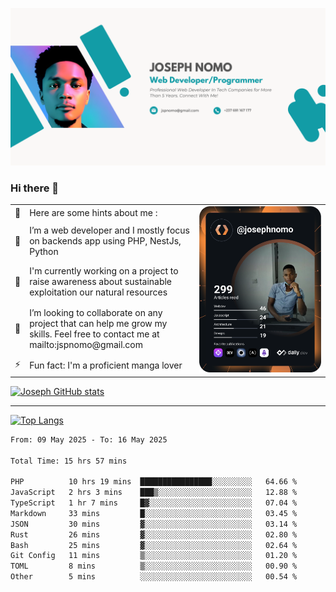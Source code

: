 ![Banner of my profile!](/Joseph_NOMO_NEW.png "Banner")

### Hi there 👋

<!--- | --  | 👋  | Here are some hints about me :                                                                                                 | <td rowspan=6><img src="/devcard.svg" width="400" alt="Joseph NOMO's Dev Card"/></td> |
| --- | --- | ------------------------------------------------------------------------------------------------------------------------------ | ------------------------------------------------------------------------------------- |
| --  | 🔭  | I’m a web developer and I mostly focus on backends app using PHP, NestJs, Python                                               |
| --  | 🦁  | I'm currently working on a project to raise awareness about sustainable exploitation our natural resources                     |
| --  | 👯  | I’m looking to collaborate on any project that can help me grow my skills. Feel free to contact me at mailto:jspnomo@gmail.com |
| --  | ⚡  | Fun fact: I'm a proficient manga lover                                                                                         |
--->

<table>
    <tr>
        <td width="1%">👋</td>
        <td width="55%">Here are some hints about me :</td>
        <td rowspan=6 width="44%"><img src="/devcard.svg" width="400" alt="Joseph NOMO's Dev Card"/></td>
    </tr>
    <tr>
        <td>🔭</td>
        <td>I’m a web developer and I mostly focus on backends app using PHP, NestJs, Python</td>
    </tr>
    <tr>
        <td>🦁</td>
        <td>I'm currently working on a project to raise awareness about sustainable exploitation our natural resources</td>
    </tr>
    <tr>
        <td>👯</td>
        <td>I’m looking to collaborate on any project that can help me grow my skills. Feel free to contact me at mailto:jspnomo@gmail.com</td>
    </tr>
    <tr>
        <td>⚡</td>
        <td>Fun fact: I'm a proficient manga lover</td>
    </tr>

</table>

[![Joseph GitHub stats](https://github-readme-stats-seven-sigma-53.vercel.app/api?username=Jspascal)](https://github.com/Jspascal/github-readme-stats)

---

[![Top Langs](https://github-readme-stats-seven-sigma-53.vercel.app/api/top-langs/?username=Jspascal&layout=compact)](https://github.com/Jspascal/github-readme-stats)

<!--START_SECTION:waka-->

```txt
From: 09 May 2025 - To: 16 May 2025

Total Time: 15 hrs 57 mins

PHP          10 hrs 19 mins  ████████████████░░░░░░░░░   64.66 %
JavaScript   2 hrs 3 mins    ███▒░░░░░░░░░░░░░░░░░░░░░   12.88 %
TypeScript   1 hr 7 mins     █▓░░░░░░░░░░░░░░░░░░░░░░░   07.04 %
Markdown     33 mins         █░░░░░░░░░░░░░░░░░░░░░░░░   03.45 %
JSON         30 mins         ▓░░░░░░░░░░░░░░░░░░░░░░░░   03.14 %
Rust         26 mins         ▓░░░░░░░░░░░░░░░░░░░░░░░░   02.80 %
Bash         25 mins         ▓░░░░░░░░░░░░░░░░░░░░░░░░   02.64 %
Git Config   11 mins         ▒░░░░░░░░░░░░░░░░░░░░░░░░   01.20 %
TOML         8 mins          ▒░░░░░░░░░░░░░░░░░░░░░░░░   00.90 %
Other        5 mins          ░░░░░░░░░░░░░░░░░░░░░░░░░   00.54 %
```

<!--END_SECTION:waka-->
